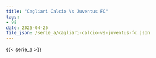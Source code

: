 ```yaml
---
title: "Cagliari Calcio Vs Juventus FC"
tags:
- 98
date: 2025-04-26
file_json: /serie_a/cagliari-calcio-vs-juventus-fc.json
---
```


{{< serie_a >}}
